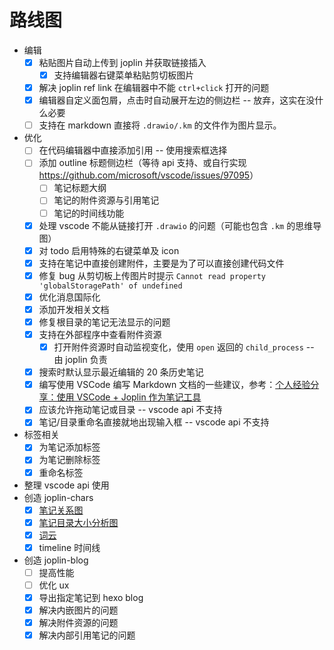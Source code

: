 # 路线图

- 编辑
  - [x] 粘贴图片自动上传到 joplin 并获取链接插入
    - [x] 支持编辑器右键菜单粘贴剪切板图片
  - [x] 解决 joplin ref link 在编辑器中不能 `ctrl+click` 打开的问题
  - [x] 编辑器自定义面包屑，点击时自动展开左边的侧边栏 -- 放弃，这实在没什么必要
  - [ ] 支持在 markdown 直接将 `.drawio/.km` 的文件作为图片显示。
- 优化
  - [ ] 在代码编辑器中直接添加引用 -- 使用搜索框选择
  - [ ] 添加 outline 标题侧边栏（等待 api 支持、或自行实现 <https://github.com/microsoft/vscode/issues/97095>）
    - [ ] 笔记标题大纲
    - [ ] 笔记的附件资源与引用笔记
    - [ ] 笔记的时间线功能
  - [x] 处理 vscode 不能从链接打开 `.drawio` 的问题（可能也包含 `.km` 的思维导图）
  - [x] 对 todo 启用特殊的右键菜单及 icon
  - [x] 支持在笔记中直接创建附件，主要是为了可以直接创建代码文件
  - [x] 修复 bug 从剪切板上传图片时提示 `Cannot read property 'globalStoragePath' of undefined`
  - [x] 优化消息国际化
  - [x] 添加开发相关文档
  - [x] 修复根目录的笔记无法显示的问题
  - [x] 支持在外部程序中查看附件资源
    - [x] 打开附件资源时自动监视变化，使用 `open` 返回的 `child_process` -- 由 joplin 负责
  - [x] 搜索时默认显示最近编辑的 20 条历史笔记
  - [x] 编写使用 VSCode 编写 Markdown 文档的一些建议，参考：[个人经验分享：使用 VSCode + Joplin 作为笔记工具](:/9648f44ae78240d386481d449c583fc0)
  - [x] 应该允许拖动笔记或目录 -- vscode api 不支持
  - [x] 笔记/目录重命名直接就地出现输入框 -- vscode api 不支持
- 标签相关
  - [x] 为笔记添加标签
  - [x] 为笔记删除标签
  - [x] 重命名标签
- 整理 vscode api 使用
- 创造 joplin-chars
  - [x] [笔记关系图](https://echarts.apache.org/examples/zh/editor.html?c=graph)
  - [x] [笔记目录大小分析图](https://echarts.apache.org/examples/zh/editor.html?c=treemap-disk)
  - [x] [词云](https://github.com/ecomfe/echarts-wordcloud)
  - [x] timeline 时间线
- 创造 joplin-blog
  - [ ] 提高性能
  - [ ] 优化 ux
  - [x] 导出指定笔记到 hexo blog
  - [x] 解决内嵌图片的问题
  - [x] 解决附件资源的问题
  - [x] 解决内部引用笔记的问题
